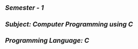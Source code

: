 <i><h2>Semester - 1</h2>
<h2>Subject: Computer Programming using C</h2>
<h2>Programming Language: C</h2></i>
